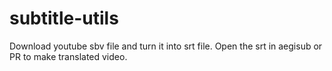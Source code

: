 # subtitle-utils

Download youtube sbv file and turn it into srt file. Open the srt in aegisub or PR to make translated video.